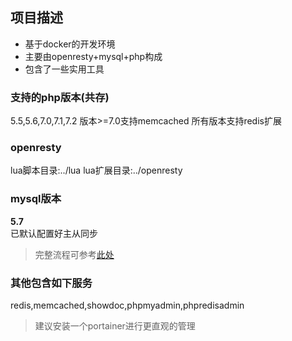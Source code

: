 ## 项目描述
- 基于docker的开发环境
- 主要由openresty+mysql+php构成
- 包含了一些实用工具

### 支持的php版本(共存)
5.5,5.6,7.0,7.1,7.2
版本>=7.0支持memcached
所有版本支持redis扩展

### openresty
lua脚本目录:../lua
lua扩展目录:../openresty

### mysql版本
**5.7**  
已默认配置好主从同步  
> 完整流程可参考[此处](https://blog.lestat.me/2019-02-19-mysql实现主从复制/)

### 其他包含如下服务
redis,memcached,showdoc,phpmyadmin,phpredisadmin

> 建议安装一个portainer进行更直观的管理
